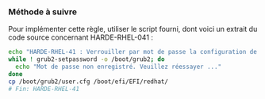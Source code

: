 
### Méthode à suivre

Pour implémenter cette règle, utiliser le script fourni, dont voici un extrait du code source concernant HARDE-RHEL-041 :

``` {.bash .numberLines}
echo "HARDE-RHEL-41 : Verrouiller par mot de passe la configuration de demarrage"
while ! grub2-setpassword -o /boot/grub2; do
  echo "Mot de passe non enregistré. Veuillez réessayer ..."
done
cp /boot/grub2/user.cfg /boot/efi/EFI/redhat/
# Fin: HARDE-RHEL-41
```

